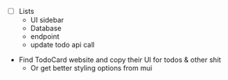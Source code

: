 - [ ] Lists
  - UI sidebar
  - Database
  - endpoint
  - update todo api call
- Find TodoCard website and copy their UI for todos & other shit
  - Or get better styling options from mui